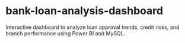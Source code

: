 # bank-loan-analysis-dashboard
Interactive dashboard to analyze loan approval trends, credit risks, and branch performance using Power BI and MySQL.
